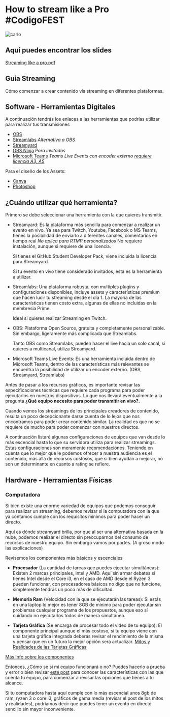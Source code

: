 # How to stream like a Pro #CodigoFEST

![carlo](https://user-images.githubusercontent.com/9124597/133943096-d2c011e7-a91b-45e6-91ba-087ca7d7b92f.jpg)

## Aquí puedes encontrar los slides

[Streaming like a pro.pdf](https://github.com/FernandaOchoa/HowToStreamLikeAPro/files/7192926/Streaming.like.a.pro.pdf)

## Guía Streaming 
Cómo comenzar a crear contenido vía streaming en diferentes plataformas.

## Software - Herramientas Digitales

A continuación tendrás los enlaces a las herramientas que podrías utilizar para realizar tus transmisiones 
* [OBS](https://obsproject.com/es/download) 
* [Streamlabs](https://streamlabs.com/) *Alternativa a OBS*
* [Streamyard](https://streamyard.com/)
* [OBS Ninja](https://obs.ninja/) *Para invitados*
* [Microsoft Teams](https://www.microsoft.com/es-mx/microsoft-teams/download-app) *Teams Live Events con encoder externo [requiere licencia A3, A5](https://docs.microsoft.com/en-us/MicrosoftTeams/teams-live-events/plan-for-teams-live-events)*

Para el diseño de los Assets: 

* [Canva](https://www.canva.com/)
* [Photoshop](https://creativecloud.adobe.com/apps/all/photoshop/installation?locale=en)


## ¿Cuándo utilizar qué herramienta?

Primero se debe seleccionar una herramienta con la que quieres transmitir. 

* Streamyard: Es la plataforma más sencilla para comenzar a realizar un evento en vivo. Ya sea para Twitch, Youtube, Facebook o MS Teams, tienes la posibilidad de enviarlo a diferentes canales, comentarios en tiempo real *No aplica para RTMP personalizados* No requiere instalación, aunque si requiere de una licencia.

    Si tienes el GitHub Student Developer Pack, viene incluida la licencia para Streamyard.

    Si tu evento en vivo tiene considerado invitados, esta es la herramienta a utilizar.

* Streamlabs: Una plataforma robusta, con multiples plugins y  configuraciones disponibles, incluye assets y características premium que hacen lucir tu streaming desde el día 1. La mayoría de las características tienen costo extra, algunas de ellas no incluidas en la membresia Prime.

    Ideal si quieres realizar Streaming en Twitch.

* OBS: Plataforma Open Source, gratuita y completamente personalizable. Sin embargo, ligeramente más complicada que Streamlabs.

    Tanto OBS como Streamlabs, pueden hacer el live hacia un solo canal, si quieres a multicanal, utiliza Streamyard.

* Microsoft Teams Live Events: Es una herramienta incluida dentro de Microsoft Teams, dentro de las características más relevantes se encuentra la posibilidad de utilizar un encoder externo. (OBS, Streamyard, Streamlabs)

Antes de pasar a los recursos gráficos, es importante revisar las especificaciones técnicas que requiere cada programa para poder ejecutarlos en nuestros dispositivos. Lo que nos llevará eventualmente a la pregunta **¿Qué equipo necesito para poder transmitir en vivo?.**

Cuando vemos los streamings de los principales creadores de contenido, resulta un poco decepcionante darse cuenta de lo lejos que nos encontramos para poder crear contenido similar. La realidad es que no se requiere de mucho para poder comenzar con nuestros directos.

A continuación listaré algunas configuraciones de equipos que van desde lo más escencial hasta lo que su servidora utiliza para realizar streamings. Estas configuraciones son meramente recomendaciones. Teniendo en cuenta que lo mejor que le podemos ofrecer a nuestra audiencia es el contenido, más allá de recursos costosos, que si bien ayudan a mejorar, no son un determinante en cuanto a rating se refiere. 

## Hardware - Herramientas Físicas

### Computadora

Si bien existe una enorme variedad de equipos que podemos conseguir para realizar un streaming, debemos revisar si la computadora con la que ya contamos cumple con los requisitos mínimos para poder hacer un directo. 

Aquí es dónde streamyard brilla, por que al ser una alternativa basada en la nube, podemos realizar el directo sin preocuparnos del consumo de recursos de nuestro equipo. Sin embargo vamos por partes.  (A groso modo las explicaciones)

Revisemos los componentes más básicos y escenciales 

* **Procesador** (La cantidad de tareas que puedes ejecutar simultáneas):  Existen 2 marcas principales, Intel y AMD. Aquí sin armar debates si tienes Intel desde el Core i3, en el caso de AMD desde el Ryzen 3 pueden funcionar, con procesadores básicos no digo que no funcione, simplemente tendrás un poco más de dificultad.

* **Memoria Ram** (Velocidad con la que se ejecutarán las tareas): Si estás en una laptop lo mejor es tener 8GB de mínimo para poder ejecutar sin problemas cualquier programa de los propuestos, aunque eso sí cuidando no ejecutarlos todos de manera simultánea. 

* **Tarjeta Gráfica** (Se encarga de procesar todo el video de tu equipo): El componente principal aunque el más costoso, si tu equipo viene con una tarjeta gráfica integrada deberás revisar el rendimiento de la misma y pensar que en un futuro la mejor opción será actualizar. [Mitos y Realidades de las Tarjetas Gráficas](https://www.xataka.com/componentes/mitos-y-realidades-de-las-graficas-integradas-cumplieron-su-promesa)

[Más Info sobre los componentes](https://www.cyberpuerta.mx/Guia-de-compra-para-Procesadores/#:~:text=Un%20procesador%20b%C3%A1sico%20funcionar%C3%A1%20perfectamente%20para%20tareas%20de,Tarjeta%20de%20Video%20gracias%20a%20los%20procesadores%20APU.)  

Entonces, ¿Cómo se si mi equipo funcionará o no?
Puedes hacerlo a prueba y error o bien revisar [este post](https://www.headsem.com/como-saber-las-propiedades-o-caracteristicas-de-mi-laptop-notebook-pc/) para conocer las características con las que cuenta tu equipo, para comenzar a revisar las opciones que tienes a tu alcance.

Si tu computadora hasta aquí cumple con lo más escencial unos 8gb de ram, ryzen 3 o core i3, gráficos de gama media (revisar el post de los mitos y realidades), podríamos decir que puedes tener un evento en directo sencillo sin mayor inconveniente.
